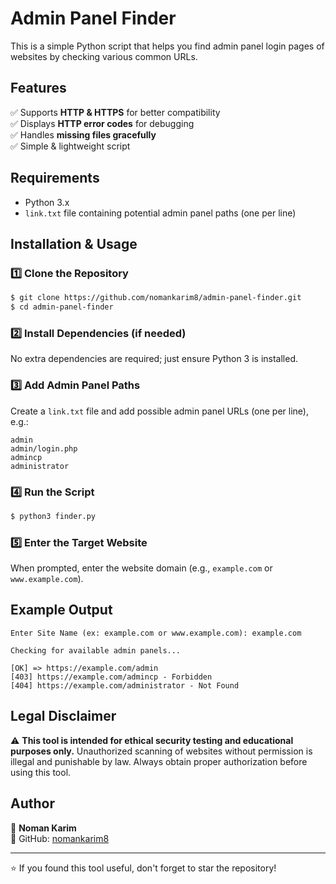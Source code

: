 # Admin Panel Finder

This is a simple Python script that helps you find admin panel login pages of websites by checking various common URLs.

## Features
✅ Supports **HTTP & HTTPS** for better compatibility  
✅ Displays **HTTP error codes** for debugging  
✅ Handles **missing files gracefully**  
✅ Simple & lightweight script

## Requirements
- Python 3.x
- `link.txt` file containing potential admin panel paths (one per line)

## Installation & Usage
### 1️⃣ Clone the Repository
```bash
$ git clone https://github.com/nomankarim8/admin-panel-finder.git
$ cd admin-panel-finder
```

### 2️⃣ Install Dependencies (if needed)
No extra dependencies are required; just ensure Python 3 is installed.

### 3️⃣ Add Admin Panel Paths
Create a `link.txt` file and add possible admin panel URLs (one per line), e.g.:
```
admin
admin/login.php
admincp
administrator
```

### 4️⃣ Run the Script
```bash
$ python3 finder.py
```

### 5️⃣ Enter the Target Website
When prompted, enter the website domain (e.g., `example.com` or `www.example.com`).

## Example Output
```
Enter Site Name (ex: example.com or www.example.com): example.com

Checking for available admin panels...

[OK] => https://example.com/admin
[403] https://example.com/admincp - Forbidden
[404] https://example.com/administrator - Not Found
```

## Legal Disclaimer
⚠️ **This tool is intended for ethical security testing and educational purposes only.** Unauthorized scanning of websites without permission is illegal and punishable by law. Always obtain proper authorization before using this tool.

## Author
👤 **Noman Karim**  
🔗 GitHub: [nomankarim8](https://github.com/nomankarim8)

---
⭐ If you found this tool useful, don't forget to star the repository!

